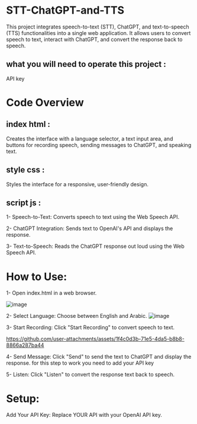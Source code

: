 # STT-ChatGPT-and-TTS
This project integrates speech-to-text (STT), ChatGPT, and text-to-speech (TTS) functionalities into a single web application. It allows users to convert speech to text, interact with ChatGPT, and convert the response back to speech.
## what you will need to operate this project :
API key 

# Code Overview
## index html :
Creates the interface with a language selector, a text input area, and buttons for recording speech, sending messages to ChatGPT, and speaking text.

## style css :
Styles the interface for a responsive, user-friendly design.

## script js :
1- Speech-to-Text: Converts speech to text using the Web Speech API.


2- ChatGPT Integration: Sends text to OpenAI's API and displays the response.


3- Text-to-Speech: Reads the ChatGPT response out loud using the Web Speech API. 

# How to Use:
1- Open index.html in a web browser.

![image](https://github.com/user-attachments/assets/3f940864-1979-48e1-a89d-e8b773dfb7ed)


2- Select Language: Choose between English and Arabic.
![image](https://github.com/user-attachments/assets/849758eb-fad5-4df1-a4e8-331fbc267164)



3- Start Recording: Click "Start Recording" to convert speech to text.


https://github.com/user-attachments/assets/1f4c0d3b-71e5-4da5-b8b8-8866a287ba44




4- Send Message: Click "Send" to send the text to ChatGPT and display the response.
for this step to work you need to add your API key 


5- Listen: Click "Listen" to convert the response text back to speech.

# Setup:
Add Your API Key: Replace YOUR API with your OpenAI API key.
